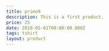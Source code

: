 ```yaml
---
title: primo9
description: This is a first product.
price: 25
date: 2018-05-01T00:00:00.000Z
tags: tshirt
layout: product
---
```


